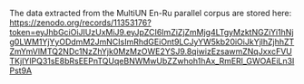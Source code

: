 The data extracted from the MultiUN En-Ru parallel corpus are stored here: https://zenodo.org/records/11353176?token=eyJhbGciOiJIUzUxMiJ9.eyJpZCI6ImZiZjZmMjg4LTgyMzktNGZiYi1hNjg0LWM1YjYyODdmM2JmNCIsImRhdGEiOnt9LCJyYW5kb20iOiJkYjlhZjhhZTZmYmVlMTQ2NDc1NzZhYjk0MzMzOWE2YSJ9.8qiwizEzsawmZNqJxxcFVUTKjIYlPQ31sE8bRsEEPnTQUqeBNWMwUbZZwhoh1hAx_RmERl_GWOAEiLn3IPst9A
